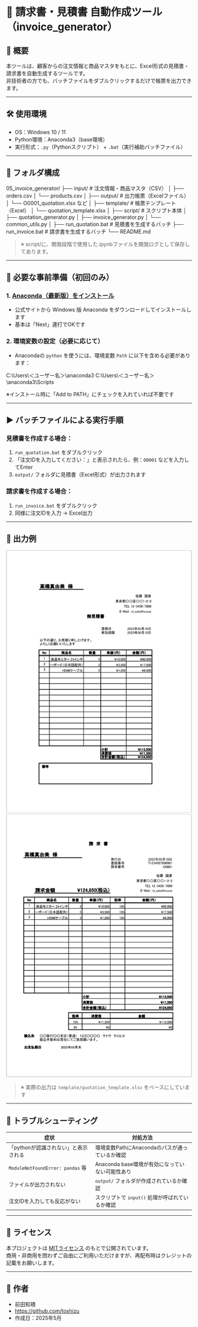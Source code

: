 # 🧾 請求書・見積書 自動作成ツール（invoice_generator）

## 📌 概要

本ツールは、顧客からの注文情報と商品マスタをもとに、Excel形式の見積書・請求書を自動生成するツールです。  
非技術者の方でも、バッチファイルをダブルクリックするだけで帳票を出力できます。

---

## 🛠 使用環境

- OS：Windows 10 / 11
- Python環境：Anaconda3（base環境）
- 実行形式：`.py`（Pythonスクリプト） + `.bat`（実行補助バッチファイル）

---

## 🧱 フォルダ構成

05_invoice_generator/
├── input/ # 注文情報・商品マスタ（CSV）
│ ├── orders.csv
│ └── products.csv
│
├── output/ # 出力帳票（Excelファイル）
│ └── O0001_quotation.xlsx など
│
├── template/ # 帳票テンプレート（Excel）
│ └── quotation_template.xlsx
│
├── script/ # スクリプト本体
│ ├── quotation_generator.py
│ ├── invoice_generator.py
│ └── common_utils.py
│
├── run_quotation.bat # 見積書を生成するバッチ
├── run_invoice.bat # 請求書を生成するバッチ
└── README.md

> ※ script/に、開発段階で使用した.ipynbファイルを開発ログとして保存してあります。

---

## 🧩 必要な事前準備（初回のみ）

### 1. [Anaconda（最新版）をインストール](https://www.anaconda.com/download)

- 公式サイトから Windows 版 Anaconda をダウンロードしてインストールします
- 基本は「Next」連打でOKです

### 2. 環境変数の設定（必要に応じて）

- Anacondaの `python` を使うには、環境変数 `Path` に以下を含める必要があります：

C:\Users\＜ユーザー名＞\anaconda3
C:\Users\＜ユーザー名＞\anaconda3\Scripts



※インストール時に「Add to PATH」にチェックを入れていれば不要です

---

## ▶️ バッチファイルによる実行手順

### 見積書を作成する場合：

1.  `run_quotation.bat` をダブルクリック
2. 「注文IDを入力してください：」と表示されたら、例：`O0001` などを入力してEnter
3. `output/` フォルダに見積書（Excel形式）が出力されます

### 請求書を作成する場合：

1. `run_invoice.bat` をダブルクリック
2. 同様に注文IDを入力 → Excel出力

---

## 📄 出力例

![見積書サンプル](sample_images/O0001_quotation.png)
![請求書サンプル](sample_images/O0001_invoice.png)
> ※ 実際の出力は `template/quotation_template.xlsx` をベースにしています


---

## 🧪 トラブルシューティング

| 症状                                  | 対処方法                                                 |
|---------------------------------------|----------------------------------------------------------|
| 「pythonが認識されない」と表示される   | 環境変数PathにAnacondaのパスが通っているか確認         |
| `ModuleNotFoundError: pandas` 等      | Anaconda base環境が有効になっていない可能性あり        |
| ファイルが出力されない                | `output/` フォルダが作成されているか確認               |
| 注文IDを入力しても反応がない          | スクリプトで `input()` 処理が呼ばれているか確認        |

---

## 📄 ライセンス

本プロジェクトは [MITライセンス](LICENSE) のもとで公開されています。  
商用・非商用を問わずご自由にご利用いただけますが、再配布時はクレジットの記載をお願いします。

---

## 📌 作者

- 前田知積
- https://github.com/toshizu
- 作成日：2025年5月

